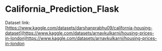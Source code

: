 # California_Prediction_Flask

Dataset link: [https://www.kaggle.com/datasets/darshanprabhu09/california-housing-dataset](https://www.kaggle.com/datasets/arnavkulkarni/housing-prices-in-london)https://www.kaggle.com/datasets/arnavkulkarni/housing-prices-in-london
